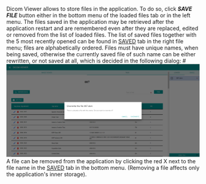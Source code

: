 Dicom Viewer allows to store files in the application. To do so, click **_SAVE FILE_** button either in the bottom menu of the loaded files tab or in the left menu. 
The files saved in the application may be retrieved after the application restart and are remembered even after they are replaced, edited or removed from the list of loaded files. The list of saved files together with the 5 most recently opened can be found in [SAVED](../Components/Saved.md) tab in the right file menu; files are alphabetically ordered. 
Files must have unique names, when being saved, otherwise the currently saved file of such name can be either rewritten, or not saved at all, which is decided in the following dialog:
#![image.png](../../../.attachments/image-200485a8-6e02-4d7b-afd3-30eec76e8ddd.png)
A file can be removed from the application by clicking the red X next to the file name in the [SAVED](../Components/Saved.md) tab in the bottom menu. (Removing a file affects only the application's inner storage).
